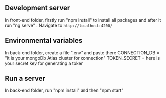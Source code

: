 ## Development server

In front-end folder, firstly run "npm install" to install all packages and after it run "ng serve" . Navigate to `http://localhost:4200/`


## Environmental variables
In back-end folder, create a file ".env" and paste there 
CONNECTION_DB = "it is your mongoDb Atlas cluster for connection"
TOKEN_SECRET = here is your secret key for generating a token

## Run a server
In back-end folder, run "npm install" and then "npm start"